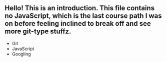Hello! This is an introduction. This file contains no JavaScript, which is the last course path I was on before feeling inclined to break off and see more git-type stuffz.
----------------
* Git
* JavaScript
* Googling
